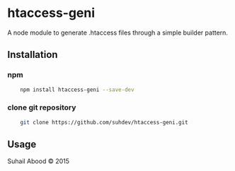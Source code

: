 # htaccess-geni 

A node module to generate .htaccess files through a simple builder pattern. 

## Installation 

### npm 

```sh 
	npm install htaccess-geni --save-dev
```

### clone git repository 

```sh
	git clone https://github.com/suhdev/htaccess-geni.git 
```

## Usage




Suhail Abood &copy; 2015 
